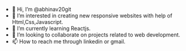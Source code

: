 - 👋 Hi, I’m @abhinav20git
- 👀 I’m interested in creating new responsive websites with help of Html,Css,Javascript.
- 🌱 I’m currently learning Reactjs.
- 💞️ I’m looking to collaborate on projects related to web development.
- 📫 How to reach me through linkedin or gmail.

<!---
abhinav20git/abhinav20git is a ✨ special ✨ repository because its `README.md` (this file) appears on your GitHub profile.
You can click the Preview link to take a look at your changes.
--->
